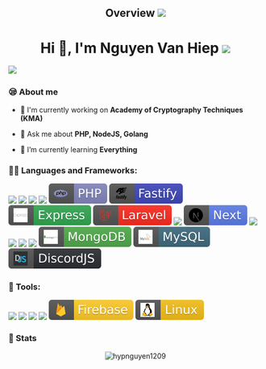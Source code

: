 <h2 align="center">Overview <img src="https://media.giphy.com/media/mGcNjsfWAjY5AEZNw6/giphy.gif" width="50"></h2>

<h1 align="center">Hi 👋, I'm Nguyen Van Hiep <img src="https://media.giphy.com/media/VgCDAzcKvsR6OM0uWg/giphy.gif" width="50"></h1>

<p align="left">

![](https://proxy.hypnguyen.workers.dev/?https%3A%2F%2Fkomarev.com%2Fghpvc%2F%3Fusername%3Dhypnguyen1209)

<h3 align="left">😪 About me</h3>

- 🔭 I'm currently working on **Academy of Cryptography Techniques (KMA)**

- 💬 Ask me about **PHP, NodeJS, Golang**

- 🌱 I’m currently learning **Everything**

</p>

<h3 align="left">👨‍💻 Languages and Frameworks:</h3>

<p>
 
![](https://badges.aleen42.com/src/golang.svg)
![](https://badges.aleen42.com/src/javascript.svg)
![](https://badges.aleen42.com/src/node.svg)
![](https://badges.aleen42.com/src/python.svg)
![](/assets/php.svg)
![](/assets/fastify.svg)
![](/assets/express.svg)
![](/assets/laravel.svg)
![](https://badges.aleen42.com/src/chrome_extensions.svg)
![](/assets/nextjs.svg)
![](https://badges.aleen42.com/src/vue.svg)
![](https://badges.aleen42.com/src/vitejs.svg)
![](https://badges.aleen42.com/src/react.svg)
![](https://badges.aleen42.com/src/webpack.svg)
![](/assets/mongodb.svg)
![](/assets/mysql.svg)
![](/assets/discord-js.svg)
</p>

<h3 align="left">🔧 Tools:</h3>
<p>
 
![](https://badges.aleen42.com/src/visual_studio_code.svg)
![](https://badges.aleen42.com/src/docker.svg)
![](https://badges.aleen42.com/src/idea.svg)
![](https://badges.aleen42.com/src/elasticsearch.svg)
![](/assets/firebase.svg)
![](/assets/linux.svg) 
 
</p>
 
<h3>🎉 Stats</h3>
<p align="center">
<img src="https://github-readme-stats.vercel.app/api?username=hypnguyen1209&show_icons=true&theme=dracula&count_private=true" alt="hypnguyen1209">
</p>

<!--<p align="center">
<img src="https://media.giphy.com/media/LmNwrBhejkK9EFP504/giphy.gif" width="200"></p>

<h3>🏆 GitHub Trophies</h3>

<p align="center"><img src="https://github-profile-trophy.vercel.app/?username=hypnguyen1209&theme=onedark&column=7"></p>
